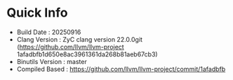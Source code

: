 # Quick Info
* Build Date : 20250916
* Clang Version : ZyC clang version 22.0.0git (https://github.com/llvm/llvm-project 1afadbfb1d650e8ac3961361da268b81aeb67cb3)
* Binutils Version : master
* Compiled Based : https://github.com/llvm/llvm-project/commit/1afadbfb

